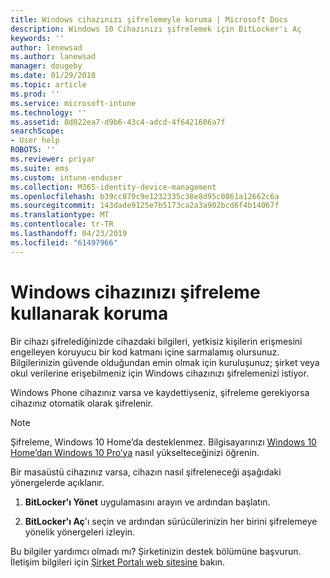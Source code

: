 ```yaml
---
title: Windows cihazınızı şifrelemeyle koruma | Microsoft Docs
description: Windows 10 Cihazınızı şifrelemek için BitLocker'ı Aç
keywords: ''
author: lenewsad
ms.author: lanewsad
manager: dougeby
ms.date: 01/29/2018
ms.topic: article
ms.prod: ''
ms.service: microsoft-intune
ms.technology: ''
ms.assetid: 8d022ea7-d9b6-43c4-adcd-4f6421606a7f
searchScope:
- User help
ROBOTS: ''
ms.reviewer: priyar
ms.suite: ems
ms.custom: intune-enduser
ms.collection: M365-identity-device-management
ms.openlocfilehash: b39cc879c9e1232335c38e8d95c0861a12662c6a
ms.sourcegitcommit: 143dade9125e7b5173ca2a3a902bcd6f4b14067f
ms.translationtype: MT
ms.contentlocale: tr-TR
ms.lasthandoff: 04/23/2019
ms.locfileid: "61497966"
---
```

# <a name="how-to-protect-your-windows-device-using-encryption"></a>Windows cihazınızı şifreleme kullanarak koruma

Bir cihazı şifrelediğinizde cihazdaki bilgileri, yetkisiz kişilerin erişmesini engelleyen koruyucu bir kod katmanı içine sarmalamış olursunuz. Bilgilerinizin güvende olduğundan emin olmak için kuruluşunuz; şirket veya okul verilerine erişebilmeniz için Windows cihazınızı şifrelemenizi istiyor. 

Windows Phone cihazınız varsa ve kaydettiyseniz, şifreleme gerekiyorsa cihazınız otomatik olarak şifrelenir.

> [!Note]
> Şifreleme, Windows 10 Home’da desteklenmez. Bilgisayarınızı [Windows 10 Home’dan Windows 10 Pro’ya](https://support.microsoft.com/help/12384/windows-10-upgrading-home-to-pro) nasıl yükselteceğinizi öğrenin.


Bir masaüstü cihazınız varsa, cihazın nasıl şifreleneceği aşağıdaki yönergelerde açıklanır.

1.  **BitLocker'ı Yönet** uygulamasını arayın ve ardından başlatın.

2.  **BitLocker'ı Aç**'ı seçin ve ardından sürücülerinizin her birini şifrelemeye yönelik yönergeleri izleyin.

Bu bilgiler yardımcı olmadı mı? Şirketinizin destek bölümüne başvurun. İletişim bilgileri için [Şirket Portalı web sitesine](https://go.microsoft.com/fwlink/?linkid=2010980) bakın.

